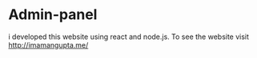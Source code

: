 # Admin-panel
i developed this website using react and node.js. To see the website visit http://imamangupta.me/

